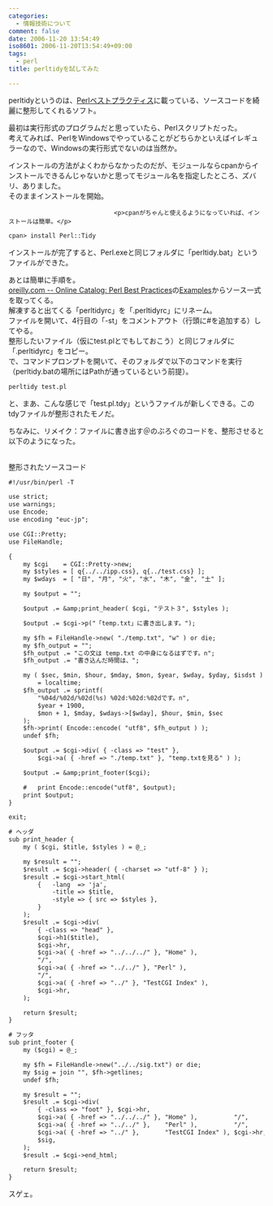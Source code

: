 ```yaml
---
categories:
  - 情報技術について
comment: false
date: 2006-11-20 13:54:49
iso8601: 2006-11-20T13:54:49+09:00
tags:
  - perl
title: perltidyを試してみた

---
```


<div class="entry-body">
                                 <p>perltidyというのは、<a href="http://www.amazon.co.jp/exec/obidos/ASIN/4873113008/nqounet-22/ref=nosim/" name="amazletlink" id="amazletlink">Perlベストプラクティス</a>に載っている、ソースコードを綺麗に整形してくれるソフト。</p>

<p>最初は実行形式のプログラムだと思っていたら、Perlスクリプトだった。<br />
考えてみれば、PerlをWindowsでやっていることがどちらかといえばイレギュラーなので、Windowsの実行形式でないのは当然か。</p>

<p>インストールの方法がよくわからなかったのだが、モジュールならcpanからインストールできるんじゃないかと思ってモジュール名を指定したところ、ズバリ、ありました。<br />
そのままインストールを開始。</p>
                              
                                 <p>cpanがちゃんと使えるようになっていれば、インストールは簡単。</p>

```default
cpan> install Perl::Tidy
```

<p>インストールが完了すると、Perl.exeと同じフォルダに「perltidy.bat」というファイルができた。</p>

<p>あとは簡単に手順を。<br /><a href="http://shop.oreilly.com/product/9780596001735.do">oreilly.com -- Online Catalog: Perl Best Practices</a>の<a href="http://examples.oreilly.com/9780596001735/">Examples</a>からソース一式を取ってくる。<br />
解凍すると出てくる「perltidyrc」を「.perltidyrc」にリネーム。<br />
ファイルを開いて、4行目の「-st」をコメントアウト（行頭に#を追加する）してやる。<br />
整形したいファイル（仮にtest.plとでもしておこう）と同じフォルダに「.perltidyrc」をコピー。<br />
で、コマンドプロンプトを開いて、そのフォルダで以下のコマンドを実行（perltidy.batの場所にはPathが通っているという前提）。</p>

```default
perltidy test.pl
```

<p>と、まあ、こんな感じで「test.pl.tdy」というファイルが新しくできる。このtdyファイルが整形されたモノだ。</p>

<p>ちなみに、リメイク：ファイルに書き出す＠のぶろぐのコードを、整形させると以下のようになった。</p>

<p><br />
整形されたソースコード</p>

```default
#!/usr/bin/perl -T

use strict;
use warnings;
use Encode;
use encoding "euc-jp";

use CGI::Pretty;
use FileHandle;

{
    my $cgi    = CGI::Pretty->new;
    my $styles = [ q{../../ipp.css}, q{../test.css} ];
    my $wdays  = [ "日", "月", "火", "水", "木", "金", "土" ];

    my $output = "";

    $output .= &amp;print_header( $cgi, "テスト３", $styles );

    $output .= $cgi->p("「temp.txt」に書き出します。");

    my $fh = FileHandle->new( "./temp.txt", "w" ) or die;
    my $fh_output = "";
    $fh_output .= "この文は temp.txt の中身になるはずです。n";
    $fh_output .= "書き込んだ時間は、";

    my ( $sec, $min, $hour, $mday, $mon, $year, $wday, $yday, $isdst )
        = localtime;
    $fh_output .= sprintf(
        "%04d/%02d/%02d(%s) %02d:%02d:%02dです。n",
        $year + 1900,
        $mon + 1, $mday, $wdays->[$wday], $hour, $min, $sec
    );
    $fh->print( Encode::encode( "utf8", $fh_output ) );
    undef $fh;

    $output .= $cgi->div( { -class => "test" },
        $cgi->a( { -href => "./temp.txt" }, "temp.txtを見る" ) );

    $output .= &amp;print_footer($cgi);

    #   print Encode::encode("utf8", $output);
    print $output;
}

exit;

# ヘッダ
sub print_header {
    my ( $cgi, $title, $styles ) = @_;

    my $result = "";
    $result .= $cgi->header( { -charset => "utf-8" } );
    $result .= $cgi->start_html(
        {   -lang  => 'ja',
            -title => $title,
            -style => { src => $styles },
        }
    );
    $result .= $cgi->div(
        { -class => "head" },
        $cgi->h1($title),
        $cgi->hr,
        $cgi->a( { -href => "../../../" }, "Home" ),
        "/",
        $cgi->a( { -href => "../../" }, "Perl" ),
        "/",
        $cgi->a( { -href => "../" }, "TestCGI Index" ),
        $cgi->hr,
    );

    return $result;
}

# フッタ
sub print_footer {
    my ($cgi) = @_;

    my $fh = FileHandle->new("../../sig.txt") or die;
    my $sig = join "", $fh->getlines;
    undef $fh;

    my $result = "";
    $result .= $cgi->div(
        { -class => "foot" }, $cgi->hr,
        $cgi->a( { -href => "../../../" }, "Home" ),          "/",
        $cgi->a( { -href => "../../" },    "Perl" ),          "/",
        $cgi->a( { -href => "../" },       "TestCGI Index" ), $cgi->hr,
        $sig,
    );
    $result .= $cgi->end_html;

    return $result;
}
```

<p>スゲェ。<br /></p>
                              </div>
    	